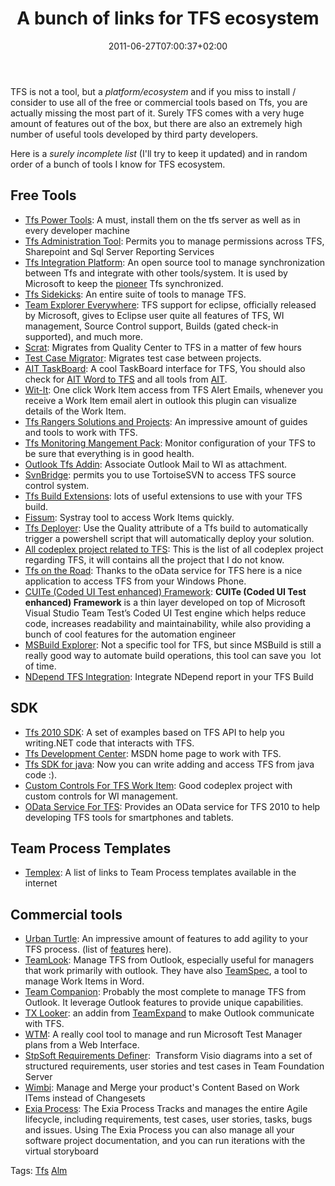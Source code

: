 ﻿---
title: "A bunch of links for TFS ecosystem"
description: ""
date: 2011-06-27T07:00:37+02:00
draft: false
tags: [ALM,Tfs]
categories: [Tfs]
---
TFS is not a tool, but a *platform/ecosystem* and if you miss to install / consider to use all of the free or commercial tools based on Tfs, you are actually missing the most part of it. Surely TFS comes with a very huge amount of features out of the box, but there are also an extremely high number of useful tools developed by third party developers.

Here is a *surely incomplete list* (I'll try to keep it updated) and in random order of a bunch of tools I know for TFS ecosystem.

## Free Tools

- [Tfs Power Tools](http://visualstudiogallery.msdn.microsoft.com/c255a1e4-04ba-4f68-8f4e-cd473d6b971f): A must, install them on the tfs server as well as in every developer machine
- [Tfs Administration Tool](http://tfsadmin.codeplex.com/): Permits you to manage permissions across TFS, Sharepoint and Sql Server Reporting Services
- [Tfs Integration Platform](http://tfsintegration.codeplex.com/): An open source tool to manage synchronization between Tfs and integrate with other tools/system. It is used by Microsoft to keep the [pioneer](http://blogs.msdn.com/b/granth/archive/2009/08/27/vsts-pioneer-tfs2010-dogfood-server.aspx) Tfs synchronized.
- [Tfs Sidekicks](http://www.attrice.info/cm/tfs/): An entire suite of tools to manage TFS.
- [Team Explorer Everywhere](http://www.microsoft.com/downloads/en/details.aspx?displaylang=en&amp;FamilyID=af1f5168-c0f7-47c6-be7a-2a83a6c02e57): TFS support for eclipse, officially released by Microsoft, gives to Eclipse user quite all features of TFS, WI management, Source Control support, Builds (gated check-in supported), and much more.
- [Scrat](http://blogs.microsoft.co.il/blogs/shair/archive/2010/07/25/scrat-quality-center-to-tfs-2010-in-hours-instead-of-months.aspx): Migrates from Quality Center to TFS in a matter of few hours
- [Test Case Migrator](http://blogs.microsoft.co.il/blogs/shair/archive/2011/03/20/test-case-migrator-between-projects-wpf-metro.aspx): Migrates test case between projects.
- [AIT TaskBoard](http://www.aitgmbh.de/ait_scrum_taskboard.0.html?&amp;no_cache=1&amp;L=1): A cool TaskBoard interface for TFS, You should also check for [AIT Word to TFS](http://www.aitgmbh.de/word_to_tfs0.0.html?&amp;no_cache=1&amp;L=1) and all tools from [AIT](http://www.aitgmbh.de/91.0.html?&amp;no_cache=1&amp;L=1).
- [Wit-It](http://coolthingoftheday.blogspot.com/2009/02/wit-it-one-click-work-item-access-from.html): One click Work Item access from TFS Alert Emails, whenever you receive a Work Item email alert in outlook this plugin can visualize details of the Work Item.
- [Tfs Rangers Solutions and Projects](http://msdn.microsoft.com/en-us/vstudio/ee358787): An impressive amount of guides and tools to work with TFS.
- [Tfs Monitoring Mangement Pack](http://www.microsoft.com/downloads/en/details.aspx?FamilyID=97ca3b31-3653-4d60-bdad-3f2017febdc3&amp;displaylang=en): Monitor configuration of your TFS to be sure that everything is in good health.
- [Outlook Tfs Addin](http://outlooktfsaddin.codeplex.com/): Associate Outlook Mail to WI as attachment.
- [SvnBridge](http://svnbridge.codeplex.com/): permits you to use TortoiseSVN to access TFS source control system.
- [Tfs Build Extensions](http://tfsbuildextensions.codeplex.com/): lots of useful extensions to use with your TFS build.
- [Fissum](http://fissum.codeplex.com/): Systray tool to access Work Items quickly.
- [Tfs Deployer](http://tfsdeployer.codeplex.com/): Use the Quality attribute of a Tfs build to automatically trigger a powershell script that will automatically deploy your solution.
- [All codeplex project related to TFS](http://www.codeplex.com/site/search?ProjectSearchText=TFS): This is the list of all codeplex project regarding TFS, it will contains all the project that I do not know.
- [Tfs on the Road](http://blogs.msdn.com/b/briankel/archive/2011/06/07/tfs-on-the-road-a-new-windows-phone-7-app-for-team-foundation-server.aspx): Thanks to the oData service for TFS here is a nice application to access TFS from your Windows Phone.
- [CUITe (Coded UI Test enhanced) Framework](http://cuite.codeplex.com/):  **CUITe (Coded UI Test enhanced) Framework** is a thin layer developed on top of Microsoft Visual Studio Team Test’s Coded UI Test engine which helps reduce code, increases readability and maintainability, while also providing a bunch of cool features for the automation engineer
- [MSBuild Explorer](http://www.msbuildexplorer.com/): Not a specific tool for TFS, but since MSBuild is still a really good way to automate build operations, this tool can save you  lot of time.
- [NDepend TFS Integration](http://ndependtfs.codeplex.com/): Integrate NDepend report in your TFS Build

## SDK

- [Tfs 2010 SDK](http://archive.msdn.microsoft.com/TfsSdk): A set of examples based on TFS API to help you writing.NET code that interacts with TFS.
- [Tfs Development Center](http://msdn.microsoft.com/en-us/vstudio/default.aspx): MSDN home page to work with TFS.
- [Tfs SDK for java](http://www.microsoft.com/downloads/en/details.aspx?FamilyID=7a3c4332-6998-48ec-b689-e434d4218012&amp;displaylang=en): Now you can write adding and access TFS from java code :).
- [Custom Controls For TFS Work Item](http://witcustomcontrols.codeplex.com/): Good codeplex project with custom controls for WI management.
- [OData Service For TFS](http://www.microsoft.com/downloads/en/details.aspx?FamilyID=d6f8968c-f27f-43fb-88ae-8805db257a67&amp;displaylang=en): Provides an OData service for TFS 2010 to help developing TFS tools for smartphones and tablets.

## Team Process Templates

- [Templex](http://templex.codeplex.com/): A list of links to Team Process templates available in the internet

## Commercial tools

- [Urban Turtle](http://urbanturtle.com/download/): An impressive amount of features to add agility to your TFS process. (list of [features](http://urbanturtle.com/features/) here).
- [TeamLook](http://www.teamsystemsolutions.com/teamlook/teamlook-features.aspx): Manage TFS from Outlook, especially useful for managers that work primarily with outlook. They have also [TeamSpec](http://www.teamsystemsolutions.com/teamspec/teamspec-features.aspx), a tool to manage Work Items in Word.
- [Team Companion](http://www.ekobit.com/ProductsDetailView.aspx?id=1): Probably the most complete to manage TFS from Outlook. It leverage Outlook features to provide unique capabilities.
- [TX Looker](http://www.teamexpand.com/product/tx-looker): an addin from [TeamExpand](http://www.teamexpand.com/products/list) to make Outlook communicate with TFS.
- [WTM](http://www.sela.co.il/alm/products_WTM.html): A really cool tool to manage and run Microsoft Test Manager plans from a Web Interface.
- [StpSoft Requirements Definer](http://www.stpsoft.co.uk/definer/index.html):  Transform Visio diagrams into a set of structured requirements, user stories and test cases in Team Foundation Server
- [Wimbi](http://www.sela.co.il/alm/products_Wimbi.html): Manage and Merge your product's Content Based on Work ITems instead of Changesets
- [Exia Process](http://www.exiaprocess.com/pages/product): The Exia Process Tracks and manages the entire Agile lifecycle, including requirements, test cases, user stories, tasks, bugs and issues. Using The Exia Process you can also manage all your software project documentation, and you can run iterations with the virtual storyboard

Tags: [Tfs](http://technorati.com/tag/Tfs) [Alm](http://technorati.com/tag/Alm)
